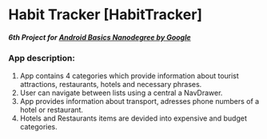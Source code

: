 # Habit Tracker [HabitTracker]

##### 6th Project for [Android Basics Nanodegree by Google](https://www.udacity.com/course/android-basics-nanodegree-by-google--nd803)

### App description:
1. App contains 4 categories which provide information about tourist attractions, restaurants, hotels and necessary phrases.
2. User can navigate between lists using a central a NavDrawer.
3. App provides information about transport, adresses phone numbers of a hotel or restaurant.
4. Hotels and Restaurants items are devided into expensive and budget categories.
